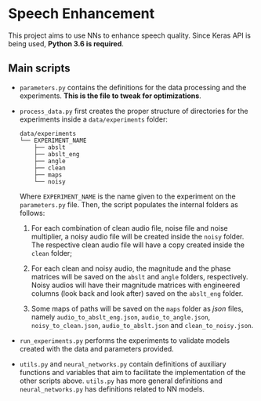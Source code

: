 # Speech Enhancement

This project aims to use NNs to enhance speech quality. Since Keras API is being
used, **Python 3.6 is required**.

## Main scripts

* `parameters.py` contains the definitions for the data processing and the
experiments. **This is the file to tweak for optimizations**.

* `process_data.py` first creates the proper structure of directories for the
experiments inside a `data/experiments` folder:

  ```
  data/experiments
  └── EXPERIMENT_NAME
      ├── abslt
      ├── abslt_eng
      ├── angle
      ├── clean
      ├── maps
      └── noisy
  ```

  Where `EXPERIMENT_NAME` is the name given to the experiment on the
  `parameters.py` file. Then, the script populates the internal folders as
  follows:

  1. For each combination of clean audio file, noise file and noise multiplier,
  a noisy audio file will be created inside the `noisy` folder. The respective
  clean audio file will have a copy created inside the `clean` folder;

  2. For each clean and noisy audio, the magnitude and the phase matrices will
  be saved on the `abslt` and `angle` folders, respectively. Noisy audios will
  have their magnitude matrices with engineered columns (look back and look
  after) saved on the `abslt_eng` folder.

  3. Some maps of paths will be saved on the `maps` folder as *json* files,
  namely `audio_to_abslt_eng.json`, `audio_to_angle.json`,
  `noisy_to_clean.json`, `audio_to_abslt.json` and `clean_to_noisy.json`.

* `run_experiments.py` performs the experiments to validate models created with
the data and parameters provided.

* `utils.py` and `neural_networks.py` contain definitions of auxiliary functions
and variables that aim to facilitate the implementation of the other scripts
above. `utils.py` has more general definitions and `neural_networks.py` has
definitions related to NN models.
